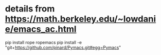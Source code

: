 # details from https://math.berkeley.edu/~lowdanie/emacs_ac.html

pip install rope ropemacs
pip install -e "git+https://github.com/pinard/Pymacs.git#egg=Pymacs"